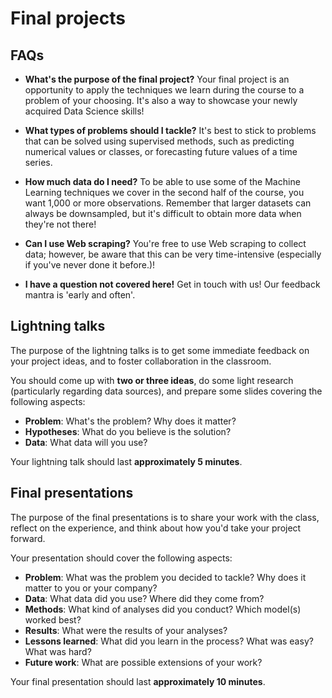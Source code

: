 # Final projects

## FAQs

* **What's the purpose of the final project?**
  Your final project is an opportunity to apply the techniques we learn during the course to a problem of your choosing. It's also a way to showcase your newly acquired Data Science skills!

* **What types of problems should I tackle?**
  It's best to stick to problems that can be solved using supervised methods, such as predicting numerical values or classes, or forecasting future values of a time series.

* **How much data do I need?**
  To be able to use some of the Machine Learning techniques we cover in the second half of the course, you want 1,000 or more observations. Remember that larger datasets can always be downsampled, but it's difficult to obtain more data when they're not there!

* **Can I use Web scraping?**
  You're free to use Web scraping to collect data; however, be aware that this can be very time-intensive (especially if you've never done it before.)!

* **I have a question not covered here!**
  Get in touch with us! Our feedback mantra is 'early and often'.

## Lightning talks

The purpose of the lightning talks is to get some immediate feedback on your project ideas, and to foster collaboration in the classroom.

You should come up with **two or three ideas**, do some light research (particularly regarding data sources), and prepare some slides covering the following aspects:
* **Problem**: What's the problem? Why does it matter?
* **Hypotheses**: What do you believe is the solution?
* **Data**: What data will you use?

Your lightning talk should last **approximately 5 minutes**.

## Final presentations

The purpose of the final presentations is to share your work with the class, reflect on the experience, and think about how you'd take your project forward.

Your presentation should cover the following aspects:
* **Problem**: What was the problem you decided to tackle? Why does it matter to you or your company?
* **Data**: What data did you use? Where did they come from?
* **Methods**: What kind of analyses did you conduct? Which model(s) worked best?
* **Results**: What were the results of your analyses?
* **Lessons learned**: What did you learn in the process? What was easy? What was hard?
* **Future work**: What are possible extensions of your work?

Your final presentation should last **approximately 10 minutes**.

